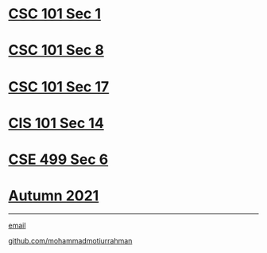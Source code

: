 # [CSC 101 Sec 1](https://mohammadmotiurrahman.github.io/csc101_1)
# [CSC 101 Sec 8](https://mohammadmotiurrahman.github.io/cse101_8)
# [CSC 101 Sec 17](https://mohammadmotiurrahman.github.io/csc101_17)
# [CIS 101 Sec 14](https://mohammadmotiurrahman.github.io/cis101_14)
# [CSE 499 Sec 6](https://mohammadmotiurrahman.github.io/cse_499)
# [Autumn 2021](https://mohammadmotiurrahman.github.io/autumn2021)

* * *

[email](mailto:mohammadmotiurrahman@gmail.com)

[github.com/mohammadmotiurrahman](https://github.com/mohammadmotiurrahman)
